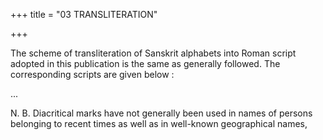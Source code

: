 +++
title = "03 TRANSLITERATION"

+++



The scheme of transliteration of Sanskrit alphabets into Roman script adopted in this publication is the same as generally followed. The corresponding scripts are given below : 



...



N. B. Diacritical marks have not generally been used in names of persons belonging to recent times as well as in well-known geographical names, 


